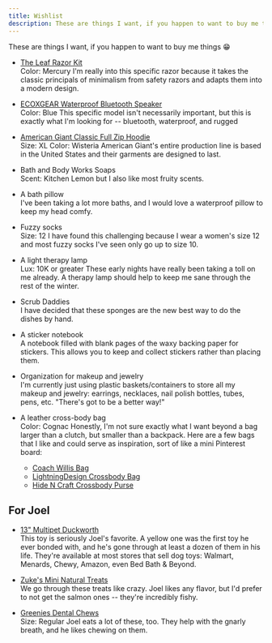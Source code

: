```yaml
---
title: Wishlist
description: These are things I want, if you happen to want to buy me things :)
---
```


<p>These are things I want, if you happen to want to buy me
things 😁</p>

* [The Leaf Razor Kit](https://leafshave.com/products/the-leaf-kit)
  <br><span class="tag">Color: Mercury</span>
  I'm really into this specific razor because it takes the classic principals of
  minimalism from safety razors and adapts them into a modern design.

* [ECOXGEAR Waterproof Bluetooth Speaker](https://www.costco.com/ecoedge-pro-waterproof-speaker-by-ecoxgear.product.100987334.html)
  <br><span class="tag">Color: Blue</span>
  This specific model isn't necessarily important, but this is exactly what I'm
  looking for -- bluetooth, waterproof, and rugged

* [American Giant Classic Full Zip Hoodie](https://www.american-giant.com/products/womens-classic-full-zip-wisteria)
  <br><span class="tag">Size: XL</span> <span class="tag">Color: Wisteria</span>
  American Giant's entire production line is based in the United States and
  their garments are designed to last.

* Bath and Body Works Soaps
  <br><span class="tag">Scent: Kitchen Lemon</span> but I also like most fruity
  scents.

* A bath pillow
  <br>I've been taking a lot more baths, and I would love a waterproof pillow to
  keep my head comfy.

* Fuzzy socks
  <br><span class="tag">Size: 12</span> I have found this challenging because
  I wear a women's size 12 and most fuzzy socks I've seen only go up to size 10.

* A light therapy lamp
  <br><span class="tag">Lux: 10K or greater</span> These early nights have
  really been taking a toll on me already. A therapy lamp should help to keep me
  sane through the rest of the winter.

* Scrub Daddies
  <br>I have decided that these sponges are the new best way to do the dishes by
  hand.

* A sticker notebook
  <br>A notebook filled with blank pages of the waxy backing paper for stickers.
  This allows you to keep and collect stickers rather than placing them.

* Organization for makeup and jewelry
  <br>I'm currently just using plastic baskets/containers to store all my makeup
  and jewelry: earrings, necklaces, nail polish bottles, tubes, pens, etc.
  "There's got to be a better way!"

* A leather cross-body bag
  <br><span class="tag">Color: Cognac</span> Honestly, I'm not sure exactly
  what I want beyond a bag larger than a clutch, but smaller than
  a backpack. Here are a few bags that I like and could serve as inspiration,
  sort of like a mini Pinterest board:

  - [Coach Willis Bag](https://www.coach.com/products/vintage-classic-willis-bag/CL627.html)
  - [LightningDesign Crossbody Bag](https://www.etsy.com/listing/1044227449/personalized-leather-mini-crossbody-bag)
  - [Hide N Craft Crossbody Purse](https://smile.amazon.com/dp/B07BHD25D4)


## For Joel

* [13" Multipet Duckworth](https://www.multipet.com/product/duckworth/)
  <br>This toy is seriously Joel's favorite. A yellow one was the first toy he
  ever bonded with, and he's gone through at least a dozen of them in his
  life. They're available at most stores that sell dog toys: Walmart, Menards,
  Chewy, Amazon, even Bed Bath & Beyond.

* [Zuke's Mini Natural Treats](https://www.zukes.com/dog-treats-and-chews/training/mini-naturals-chicken-recipe)
  <br>We go through these treats like crazy. Joel likes any flavor, but I'd
  prefer to not get the salmon ones -- they're incredibly fishy.

* [Greenies Dental Chews](https://www.greenies.com/)
  <br><span class="tag">Size: Regular</span> Joel eats a lot of these, too. They
  help with the gnarly breath, and he likes chewing on them.
